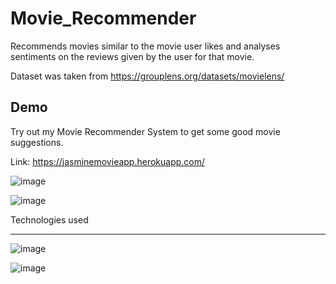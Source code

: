 # Movie_Recommender
Recommends movies similar to the movie user likes and analyses sentiments on the reviews given by the user for that movie.


Dataset was taken from https://grouplens.org/datasets/movielens/

Demo
----------------------------------------------------------------------------------------------------------------------
Try out my Movie Recommender System to get some good movie suggestions.

Link: https://jasminemovieapp.herokuapp.com/

![image](https://user-images.githubusercontent.com/55586376/154821250-ca4f1d08-7648-4912-9a62-f6239baf8ae9.png)


![image](https://user-images.githubusercontent.com/55586376/154821288-990da10c-889a-48cd-9109-578ef1e1fd64.png)


Technologies used
_____________________________________________________________________________________________
![image](https://user-images.githubusercontent.com/55586376/155333611-fb442e0a-0d38-4110-be09-d480a5ba2bae.png)

![image](https://user-images.githubusercontent.com/55586376/155333664-40a638a7-d86b-4e9e-b710-b4e89b6de332.png)
